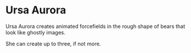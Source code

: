 # Ursa Aurora
Ursa Aurora creates animated forcefields in the rough shape of bears that look like ghostly images.

She can create up to three, if not more.
